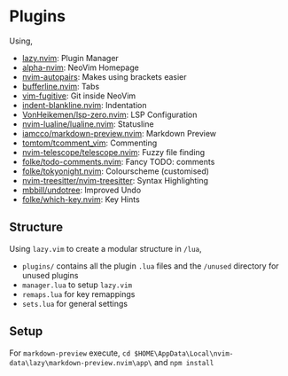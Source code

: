 # Plugins
Using,
    
- [lazy.nvim](https://github.com/folke/lazy.nvim.git): Plugin Manager
- [alpha-nvim](https://github.com/goolord/alpha-nvim.git): NeoVim Homepage
- [nvim-autopairs](https://github.com/windwp/nvim-autopairs.git): Makes using brackets easier
- [bufferline.nvim](https://github.com/akinsho/bufferline.nvim.git): Tabs
- [vim-fugitive](https://github.com/tpope/vim-fugitive.git): Git inside NeoVim 
- [indent-blankline.nvim](https://github.com/lukas-reineke/indent-blankline.nvim.git): Indentation 
- [VonHeikemen/lsp-zero.nvim](https://github.com/VonHeikemen/lsp-zero.nvim.git): LSP Configuration
- [nvim-lualine/lualine.nvim](https://github.com/nvim-lualine/lualine.nvim.git): Statusline
- [iamcco/markdown-preview.nvim](https://github.com/iamcco/markdown-preview.nvim.git): Markdown Preview 
- [tomtom/tcomment_vim](https://github.com/tomtom/tcomment_vim.git): Commenting
- [nvim-telescope/telescope.nvim](https://github.com/nvim-telescope/telescope.nvim.git): Fuzzy file finding 
- [folke/todo-comments.nvim](https://github.com/folke/todo-comments.nvim.git): Fancy TODO: comments 
- [folke/tokyonight.nvim](https://github.com/folke/tokyonight.nvim.git): Colourscheme (customised)
- [nvim-treesitter/nvim-treesitter](https://github.com/nvim-treesitter/nvim-treesitter.git): Syntax Highlighting
- [mbbill/undotree](https://github.com/mbbill/undotree.git): Improved Undo
- [folke/which-key.nvim](https://github.com/folke/which-key.nvim.git): Key Hints

## Structure
Using `lazy.vim` to create a modular structure in `/lua`,

- `plugins/` contains all the plugin `.lua` files and the `/unused` directory for unused plugins
- `manager.lua` to setup `lazy.vim`
- `remaps.lua` for key remappings
- `sets.lua` for general settings 

## Setup
For `markdown-preview` execute, `cd $HOME\AppData\Local\nvim-data\lazy\markdown-preview.nvim\app\` and `npm install`








